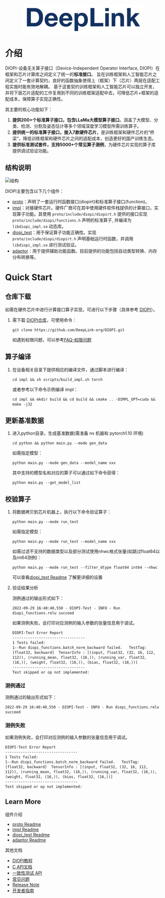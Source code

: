 <div align=center>
<img src="img/deepLink_logo.png">
</div>

# 介绍

DIOPI-设备无关算子接口（Device-Independent Operator Interface, DIOPI）在框架和芯片计算库之间定义了统一的**标准接口**。
旨在训练框架和人工智能芯片之间定义了一套计算契约，良好的函数抽象使得上（框架）下（芯片）两层在适配工程实施时能有效地解耦。
基于这套契约训练框架和人工智能芯片可以独立开发，并将下层芯片适配的工作复用到不同的训练框架适配中去，可降低芯片+框架的适配成本，保障算子实现正确性。

其主要的核心功能如下：
1. **提供200+个标准算子接口，包含LLaMa大模型算子接口**。涵盖了大模型、分类、检测、分割及姿态估计等多个领域深度学习模型所需训练算子。
2. **提供统一的标准算子接口，接入7款硬件芯片**。是训练框架和硬件芯片的“桥梁”，降低训练框架和硬件芯片之间的适配成本，创造更好的国产训练生态。
3. **提供标准测试套件，支持5000+个常见算子测例**，为硬件芯片实现的算子库提供调试验证功能。


## 结构说明

![结构](https://deeplink.readthedocs.io/zh_CN/latest/_images/DIOPI_structure.png)

DIOPI主要包含以下几个组件：

- [proto](https://github.com/DeepLink-org/DIOPI/tree/main/proto)：声明了一套运行时函数接口(diopirt)和标准算子接口(function)。
- [impl](https://github.com/DeepLink-org/DIOPI/tree/main/impl)：对接硬件芯片。硬件厂商可在其中使用硬件软件栈提供的计算接口，实现算子功能。其使用 ```proto/include/diopi/diopirt.h``` 提供的接口实现 ```proto/include/diopi/functions.h``` 声明的标准算子, 并编译为 ```libdiopi_impl.so``` 动态库。
- [diopi_test](https://github.com/DeepLink-org/DIOPI/tree/main/diopi_test)：用于保证算子功能正确性。实现 ```proto/include/diopi/diopirt.h``` 声明基础运行时函数，并调用 ```libdiopi_impl.so``` 进行测试验证。
- [adaptor](https://github.com/DeepLink-org/DIOPI/tree/main/adaptor)：用于提供辅助功能函数。目前提供的功能包括自动类型转换、内存分布转换等。



# Quick Start

## 仓库下载
如需在硬件芯片中进行计算接口算子实现，可进行以下步骤（具体参考 [DIOPI](https://github.com/DeepLink-org/DIOPI#readme)）。


1. 需下载 [DIOPI仓库](https://github.com/DeepLink-org/DIOPI)，可使用命令：
    ```
    git clone https://github.com/DeepLink-org/DIOPI.git
    ```

    如遇到权限问题，可以参考[FAQ-权限问题](https://deeplink.readthedocs.io/zh_CN/latest/doc/DIOPI/FAQ.html)


## 算子编译


1. 在设备相关目录下提供相应的编译文件，通过脚本进行编译：
    ```
    cd impl && sh scripts/build_impl.sh torch
    ```
    或者参考以下命令示例编译 impl：
    ```
    cd impl && mkdir build && cd build && cmake .. -DIMPL_OPT=cuda && make -j32
    ```
## 更新基准数据

1. 进入python目录，生成基准数据(需准备 nv 机器和 pytorch1.10 环境)
    ```
    cd python && python main.py --mode gen_data
    ```
    如需指定模型：
    ```
    python main.py --mode gen_data --model_name xxx
    ```
    其中支持的模型名和对应的算子可以通过如下命令获得：
    ```
    python main.py --get_model_list
    ```


## 校验算子
1. 将数据拷贝到芯片机器上，执行以下命令验证算子：
    ```
    python main.py --mode run_test
    ```
    如需指定模型：
    ```
    python main.py --mode run_test --model_name xxx
    ```
    如需过滤不支持的数据类型以及部分测试使用nhwc格式张量(如跳过float64以及int64测例)：
    ```
    python main.py --mode run_test --filter_dtype float64 int64 --nhwc
    ```
    可以查看[diopi_test Readme](https://github.com/DeepLink-org/DIOPI/tree/main/diopi_test#readme) 了解更详细的设置


2. 验证结果分析

    测例通过的输出形式如下：

    ```
    2022-09-29 16:40:40,550 - DIOPI-Test - INFO - Run diopi_functions.relu succeed
    ```

    如果测例失败，会打印对应测例的输入参数的张量信息用于调试。

    ```
    DIOPI-Test Error Report
    ---------------------------------
    1 Tests failed:
    1--Run diopi_functions.batch_norm_backward failed.   TestTag: [float32, backward]  TensorInfo : [(input, float32, (32, 16, 112, 112)), (running_mean, float32, (16,)), (running_var, float32, (16,)), (weight, float32, (16,)), (bias, float32, (16,))]
    ---------------------------------
    Test skipped or op not implemented:
    ```


### 测例通过
测例通过的输出形式如下：
  ```
  2022-09-29 16:40:40,550 - DIOPI-Test - INFO - Run diopi_functions.relu succeed
  ```
### 测例失败

如果测例失败，会打印对应测例的输入参数的张量信息用于调试。
  ```
  DIOPI-Test Error Report
  ---------------------------------
  1 Tests failed:
  1--Run diopi_functions.batch_norm_backward failed.   TestTag: [float32, backward]  TensorInfo : [(input, float32, (32, 16, 112, 112)), (running_mean, float32, (16,)), (running_var, float32, (16,)), (weight, float32, (16,)), (bias, float32, (16,))]
  ---------------------------------
  Test skipped or op not implemented:
  ```


## Learn More
组件介绍
* [proto Readme](https://github.com/DeepLink-org/DIOPI/tree/main/proto#readme)
* [impl Readme](https://github.com/DeepLink-org/DIOPI/tree/main/impl#readme)
* [diopi_test Readme](https://github.com/DeepLink-org/DIOPI/tree/main/diopi_test#readme)
* [adaptor Readme](https://github.com/DeepLink-org/DIOPI/tree/main/adaptor#readme)
<!--* [DIPU-Adapter Readme](DIPU-Adapter.md)-->

其他文档
* [DIOPI教程](https://deeplink.readthedocs.io/zh_CN/latest/doc/DIOPI/Introduction.html)
* [C API文档](https://deeplink.readthedocs.io/zh_CN/latest/doc/DIOPI/API/API_index.html)
* [一致性测试 API](https://deeplink.readthedocs.io/zh_CN/latest/DIOPI/diopi_test/python/docs/source/cn_ref.html)
* [常见问题](https://deeplink.readthedocs.io/zh_CN/latest/doc/DIOPI/FAQ.html)
* [Release Note](https://github.com/DeepLink-org/DIOPI/releases)
* [开发者指南](https://github.com/DeepLink-org/DIOPI/blob/main/Contributors.md)
